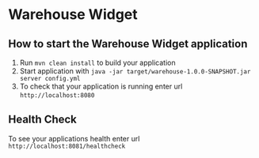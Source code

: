 # Warehouse Widget

How to start the Warehouse Widget application
---

1. Run `mvn clean install` to build your application
1. Start application with `java -jar target/warehouse-1.0.0-SNAPSHOT.jar server config.yml`
1. To check that your application is running enter url `http://localhost:8080`

Health Check
---

To see your applications health enter url `http://localhost:8081/healthcheck`
